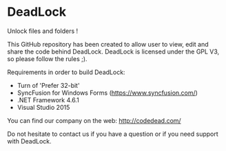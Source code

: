 # DeadLock
Unlock files and folders !

This GitHub repository has been created to allow user to view, edit and share the code behind DeadLock. DeadLock is licensed under
the GPL V3, so please follow the rules ;).

Requirements in order to build DeadLock:
* Turn of 'Prefer 32-bit'
* SyncFusion for Windows Forms (https://www.syncfusion.com/)
* .NET Framework 4.6.1
* Visual Studio 2015

You can find our company on the web:
http://codedead.com/

Do not hesitate to contact us if you have a question or if you need support with DeadLock.
